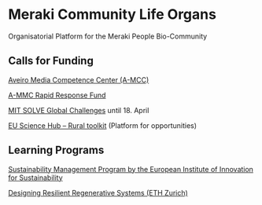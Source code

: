 # Meraki Community Life Organs
Organisatorial Platform for the Meraki People Bio-Community


## Calls for Funding

[Aveiro Media Competence Center (A-MCC)](https://a-mcc.eu/funding/?_se=c2ltb25ldHRhLmJlcnRpQHNreW5ldC5iZQ%3D%3D&utm_campaign=AMCC_FUNDING&utm_medium=email&utm_source=brevo)

[A-MMC Rapid Response Fund](https://a-mcc.eu/agenda/rapid-response-fund/)

[MIT SOLVE Global Challenges](https://solve.mit.edu/open-challenges#) until 18. April

[EU Science Hub – Rural toolkit](https://joint-research-centre.ec.europa.eu/events/rural-toolkit-launch-event-2024-02-06_en) (Platform for opportunities)


## Learning Programs

[Sustainability Management Program by the European Institute of Innovation for Sustainability](https://www.eiis-education.com/sustainability-management)

[Designing Resilient Regenerative Systems (ETH Zurich)](https://systemicdesignlabs.ethz.ch/)
